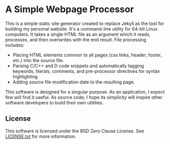 # A Simple Webpage Processor

This is a simple static site generator created to replace Jekyll as the tool for building my personal website. It's a command-line utility for 64-bit Linux computers. It takes a single HTML file as an argument which it reads, processes, and then overwrites with the end result. File processing includes:

* Placing HTML elements common to all pages (css links, header, footer, etc.) into the source file.
* Parsing C/C++ and D code snippets and automatically tagging keywords, literals, comments, and pre-processor directives for syntax highlighting.
* Adding source file modification date to the resulting page.

This software is designed for a singular purpose. As an application, I expect few will find it useful. As source code, I hope its simplicity will inspire other software developers to build their own utilities.

## License

This software is licensed under the BSD Zero Clause License. See [LICENSE.txt](LICENSE.txt) for more information.
